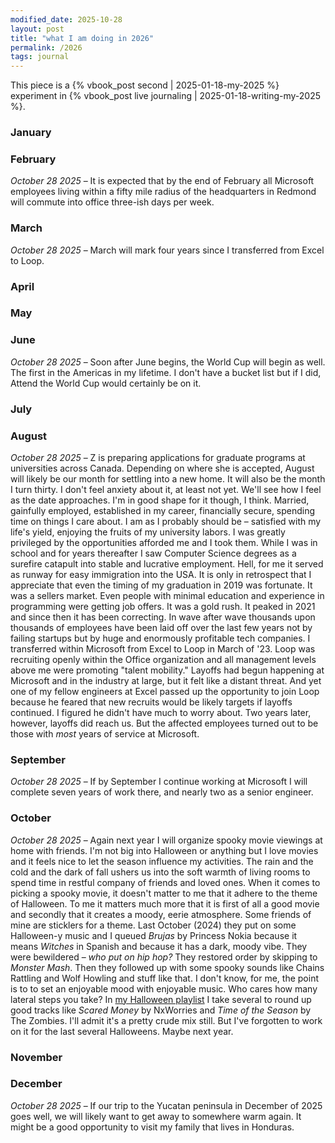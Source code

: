 ```yaml
---
modified_date: 2025-10-28
layout: post
title: "what I am doing in 2026"
permalink: /2026
tags: journal
---
```


This piece is a {% vbook_post second | 2025-01-18-my-2025 %} experiment in {% vbook_post live journaling | 2025-01-18-writing-my-2025 %}.
<!--more-->

### January

### February

_October 28 2025_ –
It is expected that by the end of February all Microsoft employees living within a fifty mile radius of the headquarters in Redmond will commute into office three-ish days per week.

### March

_October 28 2025_ –
March will mark four years since I transferred from Excel to Loop.

### April

### May

### June

_October 28 2025_ –
Soon after June begins, the World Cup will begin as well.
The first in the Americas in my lifetime.
I don't have a bucket list but if I did, Attend the World Cup would certainly be on it.

### July

### August

_October 28 2025_ –
Z is preparing applications for graduate programs at universities across Canada.
Depending on where she is accepted, August will likely be our month for settling into a new home.
It will also be the month I turn thirty.
I don't feel anxiety about it, at least not yet.
We'll see how I feel as the date approaches.
I'm in good shape for it though, I think.
Married, gainfully employed, established in my career, financially secure, spending time on things I care about.
I am as I probably should be – satisfied with my life's yield, enjoying the fruits of my university labors.
I was greatly privileged by the opportunities afforded me and I took them.
While I was in school and for years thereafter I saw Computer Science degrees as a surefire catapult into stable and lucrative employment.
Hell, for me it served as runway for easy immigration into the USA.
It is only in retrospect that I appreciate that even the timing of my graduation in 2019 was fortunate.
It was a sellers market.
Even people with minimal education and experience in programming were getting job offers.
It was a gold rush.
It peaked in 2021 and since then it has been correcting.
In wave after wave thousands upon thousands of employees have been laid off over the last few years not by failing startups but by huge and enormously profitable tech companies.
I transferred within Microsoft from Excel to Loop in March of '23.
Loop was recruiting openly within the Office organization and all management levels above me were promoting "talent mobility."
Layoffs had begun happening at Microsoft and in the industry at large, but it felt like a distant threat.
And yet one of my fellow engineers at Excel passed up the opportunity to join Loop because he feared that new recruits would be likely targets if layoffs continued.
I figured he didn't have much to worry about.
Two years later, however, layoffs did reach us.
But the affected employees turned out to be those with _most_ years of service at Microsoft.

### September

_October 28 2025_ –
If by September I continue working at Microsoft I will complete seven years of work there, and nearly two as a senior engineer.

### October

_October 28 2025_ –
Again next year I will organize spooky movie viewings at home with friends.
I'm not big into Halloween or anything but I love movies and it feels nice to let the season influence my activities.
The rain and the cold and the dark of fall ushers us into the soft warmth of living rooms to spend time in restful company of friends and loved ones.
When it comes to picking a spooky movie, it doesn't matter to me that it adhere to the theme of Halloween.
To me it matters much more that it is first of all a good movie and secondly that it creates a moody, eerie atmosphere.
Some friends of mine are sticklers for a theme.
Last October (2024) they put on some Halloween-y music and I queued _Brujas_ by Princess Nokia because it means _Witches_ in Spanish and because it has a dark, moody vibe.
They were bewildered – _who put on hip hop?_
They restored order by skipping to _Monster Mash_.
Then they followed up with some spooky sounds like Chains Rattling and Wolf Howling and stuff like that.
I don't know, for me, the point is to to set an enjoyable mood with enjoyable music.
Who cares how many lateral steps you take?
In [my Halloween playlist](https://open.spotify.com/playlist/2m7AVWn6qXUx2y7Ek6BIFd?si=611ba661a9d14a9b) I take several to round up good tracks like _Scared Money_ by NxWorries and _Time of the Season_ by The Zombies.
I'll admit it's a pretty crude mix still.
But I've forgotten to work on it for the last several Halloweens.
Maybe next year.

### November

### December

_October 28 2025_ –
If our trip to the Yucatan peninsula in December of 2025 goes well, we will likely want to get away to somewhere warm again.
It might be a good opportunity to visit my family that lives in Honduras.